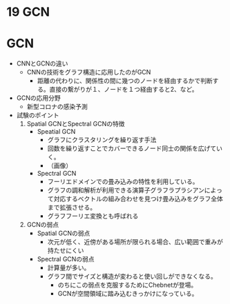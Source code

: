 <script type="text/x-mathjax-config">MathJax.Hub.Config({tex2jax:{inlineMath:[['\$','\$'],['\\(','\\)']],processEscapes:true},CommonHTML: {matchFontHeight:false}});</script>
<script type="text/javascript" async src="https://cdnjs.cloudflare.com/ajax/libs/mathjax/2.7.1/MathJax.js?config=TeX-MML-AM_CHTML"></script>

19 GCN
=======

# GCN
- CNNとGCNの違い
  - CNNの技術をグラフ構造に応用したのがGCN
    - 距離の代わりに、関係性の間に幾つのノードを経由するかで判断する。直接の繋がりが１、ノードを１つ経由すると2、など。
- GCNの応用分野
  - 新型コロナの感染予測
- 試験のポイント
  1. Spatial GCNとSpectral GCNの特徴
     - Speatial GCN
       - グラフにクラスタリングを繰り返す手法
       - 回数を繰り返すことでカバーできるノード同士の関係を広げていく。
       - （画像）
     - Spectral GCN
       - フーリエドメインでの畳み込みの特性を利用している。
       - グラフの調和解析が利用できる演算子グラフラプラシアンによって対応するベクトルの組み合わせを見つけ畳み込みをグラフ全体まで拡張させる。
       - グラフフーリエ変換とも呼ばれる
  2. GCNの弱点
     - Spatial GCNの弱点
       - 次元が低く、近傍がある場所が限られる場合、広い範囲で重みが持たせにくい
     - Spectral GCNの弱点
       - 計算量が多い。
       - グラフ間でサイズと構造が変わると使い回しができなくなる。
         - のちにこの弱点を克服するためにChebnetが登場。
         - GCNが空間領域に踏み込むきっかけになっている。
